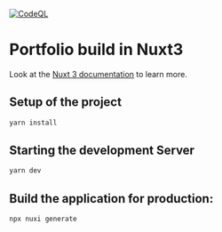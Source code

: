[![CodeQL](https://github.com/nlxdodge/portfolio-nuxt/actions/workflows/codeql.yml/badge.svg)](https://github.com/nlxdodge/portfolio-nuxt/actions/workflows/codeql.yml)

# Portfolio build in Nuxt3

Look at the [Nuxt 3 documentation](https://nuxt.com/docs/getting-started/introduction) to learn more.

## Setup of the project

```bash
yarn install
```

## Starting the development Server

```bash
yarn dev
```

## Build the application for production:

```bash
npx nuxi generate
```
